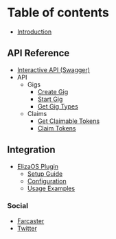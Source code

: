 # Table of contents

- [Introduction](README.md)

## API Reference

- [Interactive API (Swagger)](api/swagger.md)
- API
  - Gigs
    - [Create Gig](api/gigs/create-gig.md)
    - [Start Gig](api/gigs/start-gig.md)
    - [Get Gig Types](api/gigs/get-gig-types.md)
  - Claims
    - [Get Claimable Tokens](api/claims/get-claimable-tokens.md)
    - [Claim Tokens](api/claims/claim-tokens.md)

## Integration

- [ElizaOS Plugin](integrations/eliza-plugin.md)
  - [Setup Guide](integrations/eliza-plugin.md#setup-guide)
  - [Configuration](integrations/eliza-plugin.md#configuration)
  - [Usage Examples](integrations/eliza-plugin.md#usage-examples)

### Social

- [Farcaster](https://warpcast.com/gigbot.eth)
- [Twitter](https://x.com/gigbot_)
